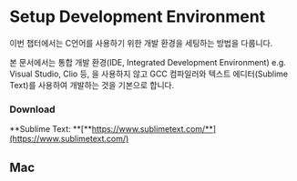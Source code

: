 # Setup Development Environment

이번 챕터에서는 C언어를 사용하기 위한 개발 환경을 세팅하는 방법을 다룹니다.

본 문서에서는 통합 개발 환경\(IDE, Integrated Development Environment\) e.g. Visual Studio, Clio 등, 을 사용하지 않고 GCC 컴파일러와 텍스트 에디터\(Sublime Text\)를 사용하여 개발하는 것을 기본으로 합니다.

### Download

**Sublime Text: **[**https://www.sublimetext.com/**](https://www.sublimetext.com/)



## Mac





